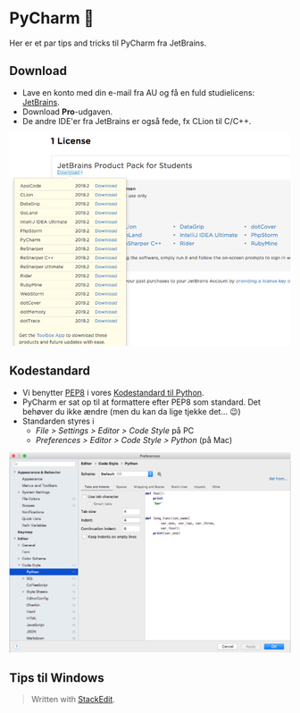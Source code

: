 # PyCharm :rocket:

Her er et par tips and tricks til PyCharm fra JetBrains.

## Download
- Lave en konto med din e-mail fra AU og få en fuld studielicens: [JetBrains](https://www.jetbrains.com/).
- Download **Pro**-udgaven.
- De andre IDE'er fra JetBrains er også fede, fx CLion til C/C++.

![Downloads](/img/downloads.png)

## Kodestandard
- Vi benytter [PEP8](https://www.python.org/dev/peps/pep-0008/) i vores [Kodestandard til Python](https://github.com/AUTeam2/standards/blob/master/kodestandard-team-web.md#python).
- PyCharm er sat op til at formattere efter PEP8 som standard. Det behøver du ikke ændre (men du kan da lige tjekke det... :wink:)
- Standarden styres i
	- *File > Settings > Editor > Code Style* på PC
	- *Preferences > Editor > Code Style > Python* (på Mac)

![Downloads](/img/codestyle.png)


## Tips til Windows



> Written with [StackEdit](https://stackedit.io/).
